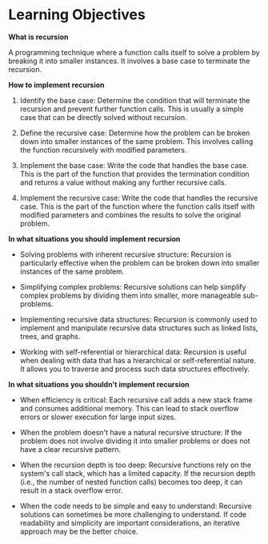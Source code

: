 # Learning Objectives

**What is recursion**

A programming technique where a function calls itself to solve a problem by breaking it into smaller instances.
It involves a base case to terminate the recursion.


**How to implement recursion**

1. Identify the base case: Determine the condition that will terminate the recursion and prevent further function calls.
This is usually a simple case that can be directly solved without recursion.

2. Define the recursive case: Determine how the problem can be broken down into smaller instances of the same problem.
This involves calling the function recursively with modified parameters.

3. Implement the base case: Write the code that handles the base case.
This is the part of the function that provides the termination condition and returns a value without making any further recursive calls.

4. Implement the recursive case: Write the code that handles the recursive case.
This is the part of the function where the function calls itself with modified parameters and combines the results to solve the original problem.


**In what situations you should implement recursion**

- Solving problems with inherent recursive structure: Recursion is particularly effective when the problem can be broken down into smaller instances of the same problem.

- Simplifying complex problems: Recursive solutions can help simplify complex problems by dividing them into smaller, more manageable sub-problems.

- Implementing recursive data structures: Recursion is commonly used to implement and manipulate recursive data structures such as linked lists, trees, and graphs.

- Working with self-referential or hierarchical data: Recursion is useful when dealing with data that has a hierarchical or self-referential nature. It allows you to traverse and process such data structures effectively.


**In what situations you shouldn’t implement recursion**

- When efficiency is critical: Each recursive call adds a new stack frame and consumes additional memory.
This can lead to stack overflow errors or slower execution for large input sizes.

- When the problem doesn't have a natural recursive structure: If the problem does not involve dividing it into smaller problems or does not have a clear recursive pattern.

- When the recursion depth is too deep: Recursive functions rely on the system's call stack, which has a limited capacity.
If the recursion depth (i.e., the number of nested function calls) becomes too deep, it can result in a stack overflow error.

- When the code needs to be simple and easy to understand: Recursive solutions can sometimes be more challenging to understand. If code readability and simplicity are important considerations, an iterative approach may be the better choice.

